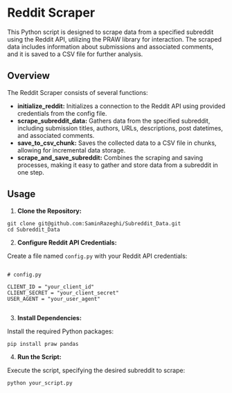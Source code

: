 <!DOCTYPE html>
<html lang="en">
<head>
  <meta charset="UTF-8">
  <meta name="viewport" content="width=device-width, initial-scale=1.0">
</head>
<body>

  <h1>Reddit Scraper</h1>

  <p>This Python script is designed to scrape data from a specified subreddit using the Reddit API, utilizing the PRAW library for interaction. The scraped data includes information about submissions and associated comments, and it is saved to a CSV file for further analysis.</p>

  <h2>Overview</h2>

  <p>The Reddit Scraper consists of several functions:</p>

  <ul>
    <li><strong>initialize_reddit:</strong> Initializes a connection to the Reddit API using provided credentials from the config file.</li>
    <li><strong>scrape_subreddit_data:</strong> Gathers data from the specified subreddit, including submission titles, authors, URLs, descriptions, post datetimes, and associated comments.</li>
    <li><strong>save_to_csv_chunk:</strong> Saves the collected data to a CSV file in chunks, allowing for incremental data storage.</li>
    <li><strong>scrape_and_save_subreddit:</strong> Combines the scraping and saving processes, making it easy to gather and store data from a subreddit in one step.</li>
  </ul>

  <h2>Usage</h2>

  <ol>
    <li><strong>Clone the Repository:</strong></li>
  </ol>

  <pre><code>git clone git@github.com:SaminRazeghi/Subreddit_Data.git
cd Subreddit_Data</code></pre>

  <ol start="2">
    <li><strong>Configure Reddit API Credentials:</strong></li>
  </ol>

  <p>Create a file named <code>config.py</code> with your Reddit API credentials:</p>

  <pre><code>
# config.py

CLIENT_ID = "your_client_id"
CLIENT_SECRET = "your_client_secret"
USER_AGENT = "your_user_agent"
  </code></pre>

  <ol start="3">
    <li><strong>Install Dependencies:</strong></li>
  </ol>

  <p>Install the required Python packages:</p>

  <pre><code>pip install praw pandas</code></pre>

  <ol start="4">
    <li><strong>Run the Script:</strong></li>
  </ol>

  <p>Execute the script, specifying the desired subreddit to scrape:</p>

  <pre><code>python your_script.py
